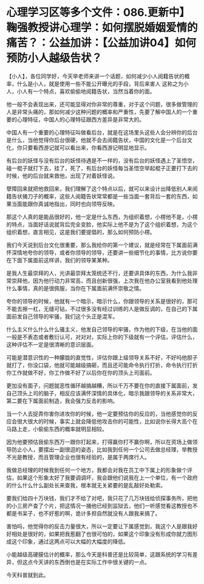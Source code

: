 # 心理学习区等多个文件：086.更新中】鞠强教授讲心理学：如何摆脱婚姻爱情的痛苦？：公益加讲：【公益加讲04】如何预防小人越级告状？

【小人】，各位同学好，今天举老师来讲一个话题，如何减少小人阅籍告状的概率，什么是小人，就是使用一些不能公开曝光的手段，背后来害人 这称之为小人，小人有一个特点，喜欢偷偷地阅籍告状，当然当着你的面。

他一般不会表现出来，还可能显得对你非常的尊重，对于这个问题，很多做管理的人是非常头痛的，那如何减少这种问题的概率和严重性，先要了解中国人的一个重要的心理特征，中国人的心理特征跟西方差异是非常大的。

中国人有一个重要的心理特征叫做看后台，就是在这场里头这些人会分辨你的后台是什么，当他觉得你后台很硬，他就不会去阅籍告状，中国的文化是一个后台文化，你只要看西游记就可以看出来，你看西游记明显地显示。

有后台的妖怪与没有后台的妖怪待遇是不一样的，没有后台的妖怪遇上了圣悟空，碰一棍子就打下去，挂了，死了，有后台的妖怪每当圣悟空举起棍子正要打下去的时候，他的后台就来救他，出现了对着妖怪说。

孽障回来就把他救回来，我们理解了这个特点以后，就可以来设计出降低别人来阅籍告状捅刀子的概率，这些人阅籍告状常常都是一些当面一套背后一套的东西，如果当面能跟你真诚地指出，同时也向领导反映。

那这个人真的是能品很好的，他一定是什么东西，为组织着想，小楞他不是，小楞的特点，当面好话说就背后完全变脸，他实际上他不是为了这个组织着想，为这个组织着想，直言相见，这是我们要提倡的，那么如何预防小楞。

我们今天说到后台文化很重要，那么我给你的第一个建议，就是经常在下属面前满怀深情地夸你的领导，或者你领导的领导，还要讲一些细节化的事情，比方说你要在下面下属面前这样讲，我们的领导某某种。

是我人生最崇拜的人，光讲最崇拜太笼统还不行，还要讲具体的东西，为什么我非常崇拜他，因为他行动力非常高，而且创新很强，上次我在他办公室我看到他处理什么事情，真的是很佩服，当你在下属面前满怀崇敬之情。

夸你的领导的时候，他就有一个暗示，暗示什么，你跟领导的关系是很好的，那可不能去擦一杠，无缝可钻，不过很多没有经过训练的人是做反调的，在自己的下属面前发自己领导的牢骚，我们这个头正是混军。

什么主义什么什么什么骚主义，他发自己领导的牢骚，作为他的下级，在当他的面一般是不表态或者敷衍认可，对对对，实际上你的下级就有一个评估，评估什么，这种评估不一定是很清晰的意识层面。

可能是潜意识性的一种朦胧的直觉性，评估你跟上级领导关系不好，不好吗他胆子就打了，你没口袋，他就可能越级搞砸，而且还可能命令执行打折，命令执行打折你工作就做不好，你工作做不好了以后你在你的顶头上司面前。

更加没有面子，问题就恶性循环越搞越糟，所以千万不要在你的直接下属面前，发自己顶头上司的脑子，相反应该满怀深情的具体化，暗示我跟领导的关系非常大，第二要在下属面前制造，我会强力反击的影响。

当一个人去捉弄你害你进攻你的时候，他一定要预估你的反应的，当他感觉你的反应会很大很大的时候，事实上就会降低他攻击你的可能性，比如说你长得大高个在马路上走，小偷偷东西的概率就明显相较。

因为他要预估我偷东西万一跟你打起来，打得赢你打不赢你啊，所以在资场上做领导防止小人，要摆出一副很逗的姿态，比如我到任何一个公司去做总经理，举教授不光是教授，而且管理企业也很有经验的，是属于两席行人。

我做总经理的时候我到任何一个地方，我都会对我在员工中下属上的形象做个评估，如果这个形象太好了我要调调坏，我会跟他们说我在上一个单位，有一个政府的什么什么什么副处长来查我，根本就无关紧要的是乱敲好处勒索。

要我们给四十万块钱，我们才不给了对吧，我只花了几万块钱给侦探事务所，把他的小三房产查了个片，把这情况一捅他已经到监狱去，他们一听感觉看这教授也不都是书呆子，也不好惹的啊，诡计多担自然就没有人跟我来搞了。

害怕吗，他觉得你的反击力量很大，所以一定要让下属感觉到，我这个人是跟我好好相处是很好的，如果把我惹翻了也很可怕的，如果这个印象没有形成你就力图形成这个印象，通过这两点可以大幅的大幅度的降低。

小能越级高硬膜估计的概率，那么今天是科普还是比较简单，这跟系统的学习有差异，但这点今天讲的东西倒也是在实际工作中很关键的一点。

今天科普就到此。